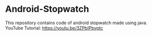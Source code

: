 # Android-Stopwatch
This repository contains code of android stopwatch made using java.
YouTube Tutorial: https://youtu.be/3ZPbIPbyptc
